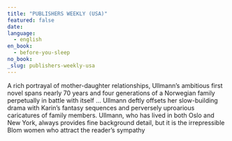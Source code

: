 ```yaml
---
title: "PUBLISHERS WEEKLY (USA)"
featured: false
date:
language:
  - english
en_book:
  - before-you-sleep
no_book:
_slug: publishers-weekly-usa
---
```


A rich portrayal of mother-daughter relationships, Ullmann’s ambitious first novel spans nearly 70 years and four generations of a Norwegian family perpetually in battle with itself … Ullmann deftly offsets her slow-building drama with Karin’s fantasy sequences and perversely uproarious caricatures of family members. Ullmann, who has lived in both Oslo and New York, always provides fine background detail, but it is the irrepressible Blom women who attract the reader’s sympathy

